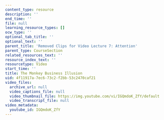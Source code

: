 ```yaml
---
content_type: resource
description: ''
end_time: ''
file: null
learning_resource_types: []
ocw_type: ''
optional_tab_title: ''
optional_text: ''
parent_title: 'Removed Clips for Video Lecture 7: Attention'
parent_type: CourseSection
related_resources_text: ''
resource_index_text: ''
resourcetype: Video
start_time: ''
title: The Monkey Business Illusion
uid: 4f11917a-7ec6-73c2-f2bb-53c2470caf21
video_files:
  archive_url: null
  video_captions_file: null
  video_thumbnail_file: https://img.youtube.com/vi/IGQmdoK_ZfY/default.jpg
  video_transcript_file: null
video_metadata:
  youtube_id: IGQmdoK_ZfY
---
```

